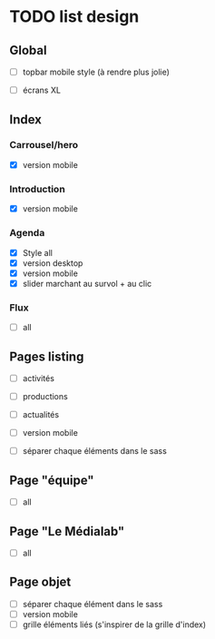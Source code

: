 # TODO list design


## Global

- [ ] topbar mobile style (à rendre plus jolie)
- [ ] écrans XL


## Index

### Carrousel/hero
- [x] version mobile


### Introduction
- [x] version mobile

### Agenda
- [x] Style all
- [x] version desktop
- [x] version mobile
- [x] slider marchant au survol + au clic

### Flux
- [ ] all


## Pages listing

- [ ] activités
- [ ] productions
- [ ] actualités

- [ ] version mobile
- [ ] séparer chaque éléments dans le sass


## Page "équipe"
- [ ] all

## Page "Le Médialab"
- [ ] all

## Page objet
- [ ] séparer chaque élément dans le sass
- [ ] version mobile
- [ ] grille éléments liés (s'inspirer de la grille d'index)
